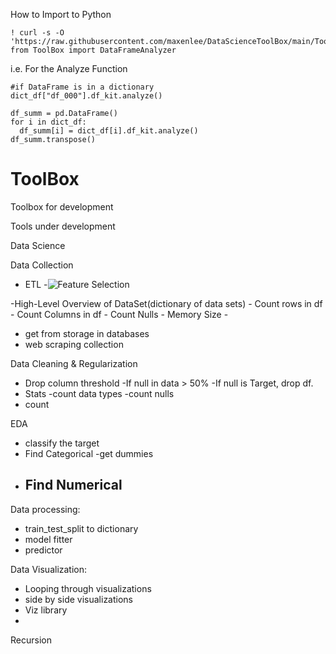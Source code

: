 How to Import to Python
```
! curl -s -O 'https://raw.githubusercontent.com/maxenlee/DataScienceToolBox/main/ToolBox.py'
from ToolBox import DataFrameAnalyzer
```
i.e. For the Analyze Function
```
#if DataFrame is in a dictionary
dict_df["df_000"].df_kit.analyze()
```
```
df_summ = pd.DataFrame()
for i in dict_df:
  df_summ[i] = dict_df[i].df_kit.analyze()
df_summ.transpose()
```



# ToolBox
Toolbox for development

Tools under development

Data Science
  
Data Collection
 - ETL
   -![Feature Selection](https://miro.medium.com/v2/resize:fit:720/format:webp/1*tzfWABEHK9-4SOaSl1mdRA.png)


   
 -High-Level Overview of DataSet(dictionary of data sets)
    - Count rows in df
    - Count Columns in df
    - Count Nulls
    - Memory Size
    - 
  - get from storage in databases
  - web scraping collection
    
  
Data Cleaning & Regularization
  - Drop column threshold
    -If null in data > 50%
    -If null is Target, drop df.
  - Stats
    -count data types
    -count nulls
  - count 

EDA
  - classify the target
  - Find Categorical
      -get dummies
  - Find Numerical
     -   

Data processing:
  - train_test_split to dictionary
  - model fitter
  - predictor

Data Visualization:
  - Looping through visualizations
  - side by side visualizations
  - Viz library
  - 

Recursion 


 
